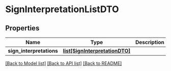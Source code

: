 # SignInterpretationListDTO

## Properties
Name | Type | Description | Notes
------------ | ------------- | ------------- | -------------
**sign_interpretations** | [**list[SignInterpretationDTO]**](SignInterpretationDTO.md) |  | [optional] 

[[Back to Model list]](../README.md#documentation-for-models) [[Back to API list]](../README.md#documentation-for-api-endpoints) [[Back to README]](../README.md)


